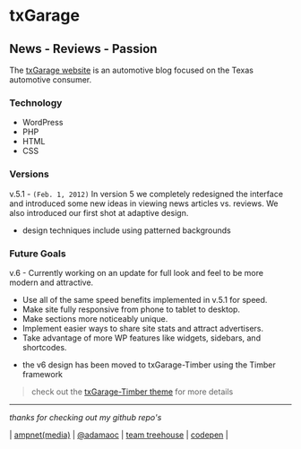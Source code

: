 # txGarage #
News - Reviews - Passion
 ------------------------

The [txGarage website](http://txgarage.com) is an automotive blog focused on the Texas automotive consumer. 

### Technology ###
* WordPress
* PHP
* HTML
* CSS

### Versions ###

v.5.1 - `(Feb. 1, 2012)` In version 5 we completely redesigned the interface and introduced some new ideas in viewing news articles vs. reviews. We also introduced our first shot at adaptive design. 

* design techniques include using patterned backgrounds 

### Future Goals ###

v.6 - Currently working on an update for full look and feel to be more modern and attractive.

* Use all of the same speed benefits implemented in v.5.1 for speed.
* Make site fully responsive from phone to tablet to desktop.
* Make sections more noticeably unique.
* Implement easier ways to share site stats and attract advertisers.
* Take advantage of more WP features like widgets, sidebars, and shortcodes.

- the v6 design has been moved to txGarage-Timber using the Timber framework

> check out the [txGarage-Timber theme](https://github.com/adamaoc/txgarage/tree/master/txGarage-Timber) for more details   

* * *

_thanks for checking out my github repo's_ 

| [ampnet(media)](http://ampnetmedia.com/) | [@adamaoc](http://twitter.com/adamaoc/) | [team treehouse](http://teamtreehouse.com/adamaoc) | [codepen](http://codepen.com/adamaoc/) |







